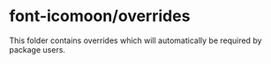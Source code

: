# font-icomoon/overrides

This folder contains overrides which will automatically be required by package users.
